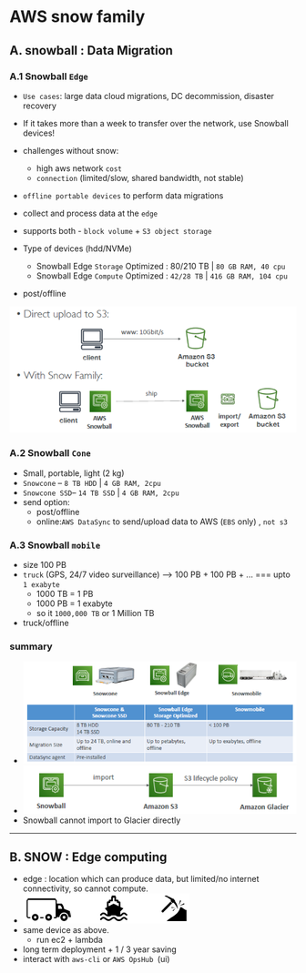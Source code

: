 # AWS snow family
 
## A. snowball : Data Migration

### A.1 Snowball `Edge`
- `Use cases`: large data cloud migrations, DC decommission, disaster recovery
- If it takes more than a week to transfer over the network, use Snowball devices!
- challenges without snow:
  - high aws network `cost`
  - `connection` (limited/slow, shared bandwidth, not stable)
  
- `offline portable devices` to perform data migrations
- collect and process data at the `edge`

- supports both - `block volume` + `S3 object storage`
- Type of devices (hdd/NVMe)
  - Snowball Edge `Storage` Optimized : 80/210 TB  | `80 GB RAM, 40 cpu`
  - Snowball Edge `Compute` Optimized : `42/28 TB` | `416 GB RAM, 104 cpu`
- post/offline
  
![img.png](../99_img/storage/snow/img.png)

### A.2 Snowball `Cone`
- Small, portable, light (2 kg)
- `Snowcone` –  `8 TB HDD`  | `4 GB RAM, 2cpu`
- `Snowcone SSD`– `14 TB SSD` | `4 GB RAM, 2cpu`
- send option:
  - post/offline 
  - online:`AWS DataSync` to send/upload data to AWS (`EBS` only) , `not s3`

### A.3 Snowball `mobile`
- size 100 PB
- `truck` (GPS, 24/7 video surveillance)  --> 100 PB + 100 PB + ...  === upto `1 exabyte`
  - 1000 TB = 1 PB 
  - 1000 PB = 1 exabyte 
  - so it `1000,000 TB` or 1 Million TB
- truck/offline

### summary
- ![img_1.png](../99_img/storage/snow/img_1.png)
- ![img.png](../99_img/storage/snow/img-6.png)
- Snowball cannot import to Glacier directly

---
## B. SNOW : Edge computing
- edge : location which can produce data, but limited/no internet connectivity, so cannot compute.
- ![img_2.png](../99_img/storage/snow/img_2.png)
- same device as above.
  - run ec2 + lambda
- long term deployment +  1 / 3 year saving
- interact with `aws-cli` or `AWS OpsHub `(ui)

